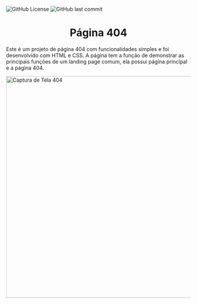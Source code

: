 ![GitHub License](https://img.shields.io/github/license/etrusaek/pagina404)
![GitHub last commit](https://img.shields.io/github/last-commit/etrusaek/pagina404)

<h1 align= "center"> Página 404 </h1>

<p> Este é um projeto de página 404 com funcionalidades simples e foi desenvolvido com HTML e CSS. A página tem a função de demonstrar as principais funções de um landing page comum, ela possui página principal e a página 404.</p>

<img width="1352" height="603" alt="Captura de Tela 404" src="https://github.com/user-attachments/assets/0d395287-465c-4f76-b9ca-886b9b5dfe58" />
